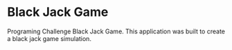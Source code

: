 # Black Jack Game
Programing Challenge Black Jack Game.
This application was built to create a black jack game simulation. 
